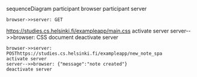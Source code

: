 sequenceDiagram
    participant browser
    participant server
    
    browser->>server: GET 
https://studies.cs.helsinki.fi/exampleapp/main.css
    activate server
    server-->>browser: CSS document
    deactivate server

    browser->>server: POSThttps://studies.cs.helsinki.fi/exampleapp/new_note_spa
    activate server
    server-->>browser: {"message":"note created"}
    deactivate server